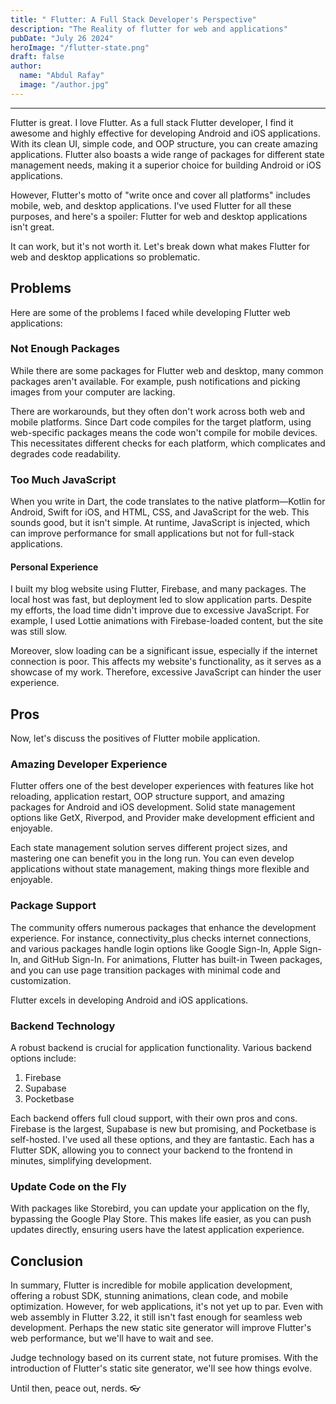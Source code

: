 ```yaml
---
title: " Flutter: A Full Stack Developer's Perspective"
description: "The Reality of flutter for web and applications"
pubDate: "July 26 2024"
heroImage: "/flutter-state.png"
draft: false
author:
  name: "Abdul Rafay"
  image: "/author.jpg"
---
```


---

Flutter is great. I love Flutter. As a full stack Flutter developer, I find it awesome and highly effective for developing Android and iOS applications. With its clean UI, simple code, and OOP structure, you can create amazing applications. Flutter also boasts a wide range of packages for different state management needs, making it a superior choice for building Android or iOS applications.

However, Flutter's motto of "write once and cover all platforms" includes mobile, web, and desktop applications. I've used Flutter for all these purposes, and here's a spoiler: Flutter for web and desktop applications isn't great.

It can work, but it's not worth it. Let's break down what makes Flutter for web and desktop applications so problematic.

## Problems

Here are some of the problems I faced while developing Flutter web applications:

### Not Enough Packages

While there are some packages for Flutter web and desktop, many common packages aren't available. For example, push notifications and picking images from your computer are lacking.

There are workarounds, but they often don't work across both web and mobile platforms. Since Dart code compiles for the target platform, using web-specific packages means the code won't compile for mobile devices. This necessitates different checks for each platform, which complicates and degrades code readability.

### Too Much JavaScript

When you write in Dart, the code translates to the native platform—Kotlin for Android, Swift for iOS, and HTML, CSS, and JavaScript for the web. This sounds good, but it isn't simple. At runtime, JavaScript is injected, which can improve performance for small applications but not for full-stack applications.

#### Personal Experience

I built my blog website using Flutter, Firebase, and many packages. The local host was fast, but deployment led to slow application parts. Despite my efforts, the load time didn't improve due to excessive JavaScript. For example, I used Lottie animations with Firebase-loaded content, but the site was still slow.

Moreover, slow loading can be a significant issue, especially if the internet connection is poor. This affects my website's functionality, as it serves as a showcase of my work. Therefore, excessive JavaScript can hinder the user experience.

## Pros

Now, let's discuss the positives of Flutter mobile application.

### Amazing Developer Experience

Flutter offers one of the best developer experiences with features like hot reloading, application restart, OOP structure support, and amazing packages for Android and iOS development. Solid state management options like GetX, Riverpod, and Provider make development efficient and enjoyable.

Each state management solution serves different project sizes, and mastering one can benefit you in the long run. You can even develop applications without state management, making things more flexible and enjoyable.

### Package Support

The community offers numerous packages that enhance the development experience. For instance, connectivity_plus checks internet connections, and various packages handle login options like Google Sign-In, Apple Sign-In, and GitHub Sign-In. For animations, Flutter has built-in Tween packages, and you can use page transition packages with minimal code and customization.

Flutter excels in developing Android and iOS applications.

### Backend Technology

A robust backend is crucial for application functionality. Various backend options include:

1. Firebase
2. Supabase
3. Pocketbase

Each backend offers full cloud support, with their own pros and cons. Firebase is the largest, Supabase is new but promising, and Pocketbase is self-hosted. I've used all these options, and they are fantastic. Each has a Flutter SDK, allowing you to connect your backend to the frontend in minutes, simplifying development.

### Update Code on the Fly

With packages like Storebird, you can update your application on the fly, bypassing the Google Play Store. This makes life easier, as you can push updates directly, ensuring users have the latest application experience.

## Conclusion

In summary, Flutter is incredible for mobile application development, offering a robust SDK, stunning animations, clean code, and mobile optimization. However, for web applications, it's not yet up to par. Even with web assembly in Flutter 3.22, it still isn't fast enough for seamless web development. Perhaps the new static site generator will improve Flutter's web performance, but we'll have to wait and see.

Judge technology based on its current state, not future promises. With the introduction of Flutter's static site generator, we'll see how things evolve.

Until then, peace out, nerds. 👓
